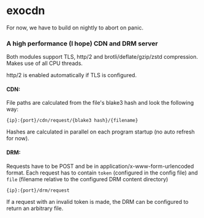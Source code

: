 # exocdn

For now, we have to build on nightly to abort on panic.

### A high performance (I hope) CDN and DRM server

Both modules support TLS, http/2 and brotli/deflate/gzip/zstd compression. Makes use of all CPU threads.

http/2 is enabled automatically if TLS is configured.

#### CDN:

File paths are calculated from the file's blake3 hash and look the following way:

``{ip}:{port}/cdn/request/{blake3 hash}/{filename}``

Hashes are calculated in parallel on each program startup (no auto refresh for now).

#### DRM:

Requests have to be POST and be in application/x-www-form-urlencoded format.
Each request has to contain `token` (configured in the config file) and `file` (filename relative to the configured DRM
content directory)

``{ip}:{port}/drm/request``

If a request with an invalid token is made, the DRM can be configured to return an arbitrary file.